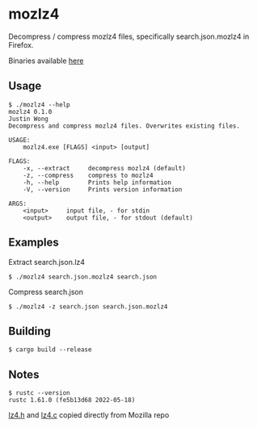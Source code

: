 # mozlz4
Decompress / compress mozlz4 files, specifically search.json.mozlz4 in Firefox.

Binaries available [here](https://github.com/jusw85/mozlz4/releases)

## Usage

    $ ./mozlz4 --help
    mozlz4 0.1.0
    Justin Wong
    Decompress and compress mozlz4 files. Overwrites existing files.

    USAGE:
        mozlz4.exe [FLAGS] <input> [output]

    FLAGS:
        -x, --extract     decompress mozlz4 (default)
        -z, --compress    compress to mozlz4
        -h, --help        Prints help information
        -V, --version     Prints version information

    ARGS:
        <input>     input file, - for stdin
        <output>    output file, - for stdout (default)

## Examples

Extract search.json.lz4

    $ ./mozlz4 search.json.mozlz4 search.json

Compress search.json

    $ ./mozlz4 -z search.json search.json.mozlz4

## Building

    $ cargo build --release

## Notes

    $ rustc --version
    rustc 1.61.0 (fe5b13d68 2022-05-18)

[lz4.h](https://github.com/mozilla/gecko-dev/blob/0069a0cdc3cd136ea7411521219df6665f260be7/mfbt/lz4/lz4.h) and [lz4.c](https://github.com/mozilla/gecko-dev/blob/0069a0cdc3cd136ea7411521219df6665f260be7/mfbt/lz4/lz4.c) copied directly from Mozilla repo
